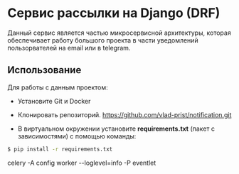 # Сервис рассылки на Django (DRF)
Данный сервис является частью микросервисной архитектуры, которая обеспечивает работу большого проекта в части 
уведомлений пользорвателей на email или в telegram.


## Использование
Для работы с данным проектом:

* Установите Git и Docker

* Клонировать репозиторий. https://github.com/vlad-prist/notification.git

* В виртуальном окружении установите **requirements.txt** (пакет с зависимостями) с помощью команды:
```sh
$ pip install -r requirements.txt
```
celery -A config worker --loglevel=info -P eventlet